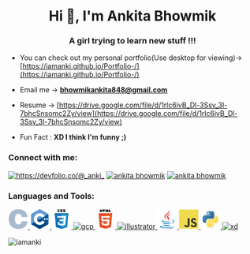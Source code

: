 <h1 align="center">Hi 👋, I'm Ankita Bhowmik</h1>
<h3 align="center">A girl trying to learn new stuff !!!</h3>

- You can check out my personal portfolio(Use desktop for viewing)-> [https://iamanki.github.io/Portfolio-/](https://iamanki.github.io/Portfolio-/)

- Email me -> **bhowmikankita848@gmail.com**

- Resume -> [https://drive.google.com/file/d/1rlc6ivB_Dl-3Ssv_3l-7bhcSnsomc2Zy/view](https://drive.google.com/file/d/1rlc6ivB_Dl-3Ssv_3l-7bhcSnsomc2Zy/view)

- Fun Fact : **XD I think I'm funny ;)**

<h3 align="left">Connect with me:</h3>
<p align="left">
<a href="https://dev.to/https://devfolio.co/@_anki_" target="blank"><img align="center" src="https://cdn.jsdelivr.net/npm/simple-icons@3.0.1/icons/dev-dot-to.svg" alt="https://devfolio.co/@_anki_" height="30" width="40" /></a>
<a href="https://linkedin.com/in/ankita bhowmik" target="blank"><img align="center" src="https://cdn.jsdelivr.net/npm/simple-icons@3.0.1/icons/linkedin.svg" alt="ankita bhowmik" height="30" width="40" /></a>
<a href="https://fb.com/ankita bhowmik" target="blank"><img align="center" src="https://cdn.jsdelivr.net/npm/simple-icons@3.0.1/icons/facebook.svg" alt="ankita bhowmik" height="30" width="40" /></a>
</p>

<h3 align="left">Languages and Tools:</h3>
<p align="left"> <a href="https://www.cprogramming.com/" target="_blank"> <img src="https://raw.githubusercontent.com/devicons/devicon/master/icons/c/c-original.svg" alt="c" width="40" height="40"/> </a> <a href="https://www.w3schools.com/cpp/" target="_blank"> <img src="https://raw.githubusercontent.com/devicons/devicon/master/icons/cplusplus/cplusplus-original.svg" alt="cplusplus" width="40" height="40"/> </a> <a href="https://www.w3schools.com/css/" target="_blank"> <img src="https://raw.githubusercontent.com/devicons/devicon/master/icons/css3/css3-original-wordmark.svg" alt="css3" width="40" height="40"/> </a> <a href="https://cloud.google.com" target="_blank"> <img src="https://www.vectorlogo.zone/logos/google_cloud/google_cloud-icon.svg" alt="gcp" width="40" height="40"/> </a> <a href="https://www.w3.org/html/" target="_blank"> <img src="https://raw.githubusercontent.com/devicons/devicon/master/icons/html5/html5-original-wordmark.svg" alt="html5" width="40" height="40"/> </a> <a href="https://www.adobe.com/in/products/illustrator.html" target="_blank"> <img src="https://www.vectorlogo.zone/logos/adobe_illustrator/adobe_illustrator-icon.svg" alt="illustrator" width="40" height="40"/> </a> <a href="https://www.java.com" target="_blank"> <img src="https://raw.githubusercontent.com/devicons/devicon/master/icons/java/java-original.svg" alt="java" width="40" height="40"/> </a> <a href="https://developer.mozilla.org/en-US/docs/Web/JavaScript" target="_blank"> <img src="https://raw.githubusercontent.com/devicons/devicon/master/icons/javascript/javascript-original.svg" alt="javascript" width="40" height="40"/> </a> <a href="https://www.python.org" target="_blank"> <img src="https://raw.githubusercontent.com/devicons/devicon/master/icons/python/python-original.svg" alt="python" width="40" height="40"/> </a> <a href="https://www.adobe.com/products/xd.html" target="_blank"> <img src="https://cdn.worldvectorlogo.com/logos/adobe-xd.svg" alt="xd" width="40" height="40"/> </a> </p>

<p><img align="center" src="https://github-readme-stats.vercel.app/api/top-langs?username=iamanki&show_icons=true&locale=en&layout=compact" alt="iamanki" /></p>
